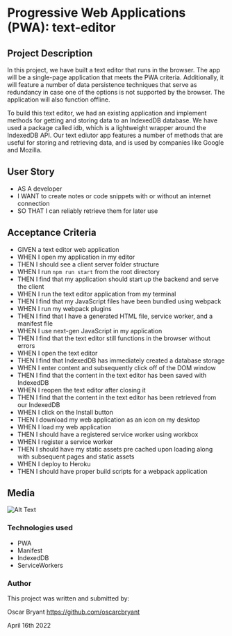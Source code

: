 # Progressive Web Applications (PWA): text-editor

## Project Description

In this project, we have built a text editor that runs in the browser. The app will be a single-page application that meets the PWA criteria. Additionally, it will feature a number of data persistence techniques that serve as redundancy in case one of the options is not supported by the browser. The application will also function offline.



To build this text editor, we had an existing application and implement methods for getting and storing data to an IndexedDB database. We have used a package called idb, which is a lightweight wrapper around the IndexedDB API. Our text ediutor app features a number of methods that are useful for storing and retrieving data, and is used by companies like Google and Mozilla.

## User Story

- AS A developer
- I WANT to create notes or code snippets with or without an internet connection
- SO THAT I can reliably retrieve them for later use


## Acceptance Criteria

- GIVEN a text editor web application
- WHEN I open my application in my editor
- THEN I should see a client server folder structure
- WHEN I run `npm run start` from the root directory
- THEN I find that my application should start up the backend and serve the client
- WHEN I run the text editor application from my terminal
- THEN I find that my JavaScript files have been bundled using webpack
- WHEN I run my webpack plugins
- THEN I find that I have a generated HTML file, service worker, and a manifest file
- WHEN I use next-gen JavaScript in my application
- THEN I find that the text editor still functions in the browser without errors
- WHEN I open the text editor
- THEN I find that IndexedDB has immediately created a database storage
- WHEN I enter content and subsequently click off of the DOM window
- THEN I find that the content in the text editor has been saved with IndexedDB
- WHEN I reopen the text editor after closing it
- THEN I find that the content in the text editor has been retrieved from our IndexedDB
- WHEN I click on the Install button
- THEN I download my web application as an icon on my desktop
- WHEN I load my web application
- THEN I should have a registered service worker using workbox
- WHEN I register a service worker
- THEN I should have my static assets pre cached upon loading along with subsequent pages and static assets
- WHEN I deploy to Heroku
- THEN I should have proper build scripts for a webpack application


## Media

![Alt Text]()

### Technologies used
- PWA
- Manifest
- IndexedDB
- ServiceWorkers

### Author

This project was written and submitted by:

Oscar Bryant https://github.com/oscarcbryant

April 16th 2022
